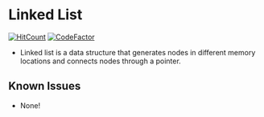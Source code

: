 # Linked List
[![HitCount](https://hits.dwyl.com/7W1571X/Cpp-Linked-List.svg?style=flat-square)](http://hits.dwyl.com/7W1571X/Cpp-Linked-List) [![CodeFactor](https://www.codefactor.io/repository/github/7w1571x/linked-list/badge)](https://www.codefactor.io/repository/github/7w1571x/linked-list)
* Linked list is a data structure that generates nodes in different memory locations and connects nodes through a pointer.
## Known Issues
* None!
